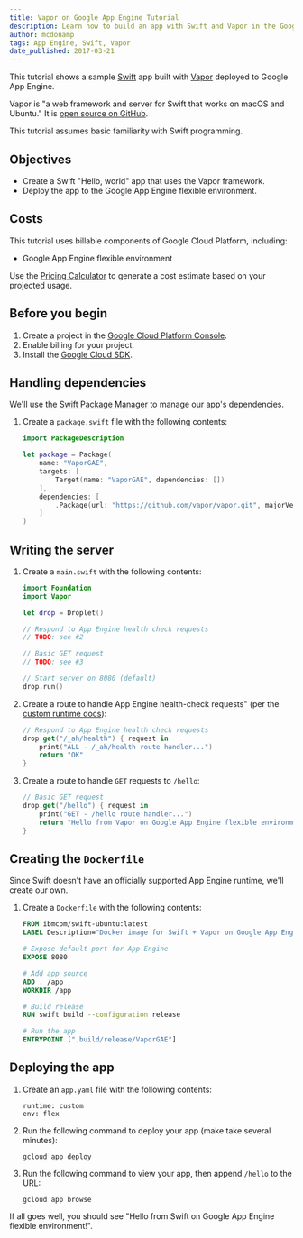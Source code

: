 ```yaml
---
title: Vapor on Google App Engine Tutorial
description: Learn how to build an app with Swift and Vapor in the Google App Engine environment flexible environment.
author: mcdonamp
tags: App Engine, Swift, Vapor
date_published: 2017-03-21
---
```

This tutorial shows a sample [Swift][swift] app built with [Vapor][vapor]
deployed to Google App Engine.

Vapor is "a web framework and server for Swift that works on macOS and Ubuntu."
It is [open source on GitHub][vapor-github].

This tutorial assumes basic familiarity with Swift programming.

[swift]: http://swift.org
[vapor]: https://vapor.codes
[vapor-github]: https://github.com/vapor/vapor

## Objectives

+ Create a Swift "Hello, world" app that uses the Vapor framework.
+ Deploy the app to the Google App Engine flexible environment.

## Costs

This tutorial uses billable components of Google Cloud Platform, including:

+ Google App Engine flexible environment

Use the [Pricing Calculator][pricing] to generate a cost estimate based on your
projected usage.

[pricing]: https://cloud.google.com/products/calculator

## Before you begin

1.  Create a project in the [Google Cloud Platform Console][console].
1.  Enable billing for your project.
1.  Install the [Google Cloud SDK][cloud-sdk].

[console]: https://console.cloud.google.com/
[cloud-sdk]: https://cloud.google.com/sdk/

## Handling dependencies

We'll use the [Swift Package Manager][spm] to manage our app's dependencies.

1.  Create a `package.swift` file with the following contents:

    ```swift
    import PackageDescription
    
    let package = Package(
        name: "VaporGAE",
        targets: [
            Target(name: "VaporGAE", dependencies: [])
        ],
        dependencies: [
            .Package(url: "https://github.com/vapor/vapor.git", majorVersion: 1, minor: 1)
        ]
    )
    ```

[spm]: https://github.com/apple/swift-package-manager

## Writing the server

1.  Create a `main.swift` with the following contents:

    ```swift
    import Foundation
    import Vapor

    let drop = Droplet()

    // Respond to App Engine health check requests
    // TODO: see #2

    // Basic GET request
    // TODO: see #3

    // Start server on 8080 (default)
    drop.run()
    ```

1.  Create a route to handle App Engine health-check requests" (per the [custom runtime docs][custom-runtime]):

    ```swift
    // Respond to App Engine health check requests
    drop.get("/_ah/health") { request in
        print("ALL - /_ah/health route handler...")
        return "OK"
    }
    ```

1.  Create a route to handle `GET` requests to `/hello`:

    ```swift
    // Basic GET request
    drop.get("/hello") { request in
        print("GET - /hello route handler...")
        return "Hello from Vapor on Google App Engine flexible environment!"
    }
    ```

[custom-runtime]: https://cloud.google.com/appengine/docs/flexible/custom-runtimes/build#lifecycle_events

## Creating the `Dockerfile`

Since Swift doesn't have an officially supported App Engine runtime, we'll
create our own.

1.  Create a `Dockerfile` with the following contents:

    ```Dockerfile
    FROM ibmcom/swift-ubuntu:latest
    LABEL Description="Docker image for Swift + Vapor on Google App Engine flexible environment."

    # Expose default port for App Engine
    EXPOSE 8080

    # Add app source
    ADD . /app
    WORKDIR /app

    # Build release
    RUN swift build --configuration release

    # Run the app
    ENTRYPOINT [".build/release/VaporGAE"]
    ```

## Deploying the app

1.  Create an `app.yaml` file with the following contents:

        runtime: custom
        env: flex

1.  Run the following command to deploy your app (make take several minutes):

        gcloud app deploy

1.  Run the following command to view your app, then append `/hello` to the URL:

        gcloud app browse

If all goes well, you should see "Hello from Swift on Google App Engine flexible environment!".
